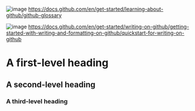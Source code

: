 ![image](https://github.com/CherylPawluk/L3-Certificate-in-AI-Programming-with-Python/assets/164356802/17082134-a28e-445b-bfae-ec823e210201) https://docs.github.com/en/get-started/learning-about-github/github-glossary 

![image](https://github.com/CherylPawluk/L3-Certificate-in-AI-Programming-with-Python/assets/164356802/f07f2427-908c-4d88-84d3-979fe6e2ba1e)
https://docs.github.com/en/get-started/writing-on-github/getting-started-with-writing-and-formatting-on-github/quickstart-for-writing-on-github 


# A first-level heading
## A second-level heading
### A third-level heading
